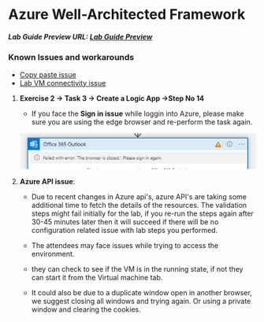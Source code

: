 # Azure Well-Architected Framework

##### Lab Guide Preview URL: [Lab Guide Preview](https://experience.cloudlabs.ai/#/labguidepreview/a9dbe192-7e71-45a9-8030-f32ee7d5e6c9)

### Known Issues and workarounds
- [Copy paste issue](https://docs.cloudlabs.ai/Learner/Troubleshooting/CopyPaste)
- [Lab VM connectivity issue](https://docs.cloudlabs.ai/Learner/Troubleshooting/RDP)

1. **Exercise 2 -> Task 3 -> Create a Logic App ->Step No 14**

   - If you face the **Sign in issue** while loggin into Azure, please make sure you are using the edge browser and re-perform the task again.

   ![](https://github.com/CloudLabsAI-Azure/Know-Before-You-Go/blob/main/media/logicapp-issue.png?raw=true) 

2. **Azure API issue**: 

    - Due to recent changes in Azure api's, azure API's are taking some additional time to fetch the details of the resources. The validation steps might fail initially for the lab, if you re-run the steps again after 30-45 minutes later then it will succeed if there will be no configuration related issue with lab steps you performed.

    - The attendees may face issues while trying to access the environment.
    - they can check to see if the VM is in the running state, if not they can start it from the Virtual machine tab. 
    - It could also be due to a duplicate window open in another browser, we suggest closing all windows and trying again. Or using a private window and clearing the cookies. 
